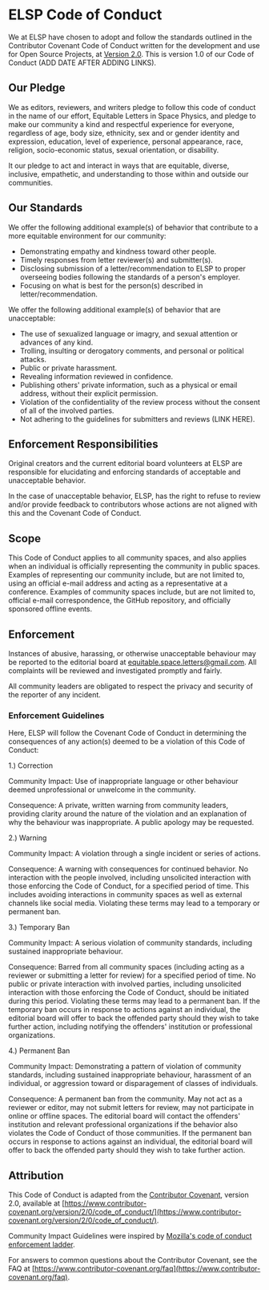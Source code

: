 # ELSP Code of Conduct

We at ELSP have chosen to adopt and follow the standards outlined in the
Contributor Covenant Code of Conduct written for the development and use for
Open Source Projects, at
[Version 2.0](https://www.contributor-covenant.org/version/2/0/code_of_conduct/).
This is version 1.0 of our Code of Conduct (ADD DATE AFTER ADDING LINKS).


## Our Pledge

We as editors, reviewers, and writers pledge to follow this code of conduct in the name of our
effort, Equitable Letters in Space Physics, and pledge to make our community a
kind and respectful experience for everyone, regardless of age, body size,
ethnicity, sex and or gender identity and expression, education, level of
experience, personal appearance, race, religion, socio-economic status, sexual
orientation, or disability.

It our pledge to act and interact in ways that are equitable, diverse,
inclusive, empathetic, and understanding to those within and outside our
communities.

## Our Standards

We offer the following additional example(s) of behavior that contribute to a
more equitable environment for our community:

- Demonstrating empathy and kindness toward other people.
- Timely responses from letter reviewer(s) and submitter(s).
- Disclosing submission of a letter/recommendation to ELSP to proper overseeing
  bodies following the standards of a person's employer.
- Focusing on what is best for the person(s) described in letter/recommendation.

We offer the following additional example(s) of behavior that are unacceptable:

- The use of sexualized language or imagry, and sexual attention or advances of
  any kind.
- Trolling, insulting or derogatory comments, and personal or political attacks.
- Public or private harassment.
- Revealing information reviewed in confidence.
- Publishing others' private information, such as a physical or email address,
  without their explicit permission.
- Violation of the confidentiality of the review process without the consent of
  all of the involved parties.
- Not adhering to the guidelines for submitters and reviews (LINK HERE).

## Enforcement Responsibilities

Original creators and the current editorial board volunteers at ELSP are
responsible for elucidating and enforcing standards of acceptable and
unacceptable behavior.

In the case of unacceptable behavior, ELSP, has the right to refuse to review
and/or provide feedback to contributors whose actions are not aligned with this
and the Covenant Code of Conduct.

## Scope

This Code of Conduct applies to all community spaces, and also applies when an
individual is officially representing the community in public spaces.  Examples
of representing our community include, but are not limited to, using an official
e-mail address and acting as a representative at a conference.  Examples of
community spaces include, but are not limited to, official e-mail
correspondence, the GitHub repository, and officially sponsored offline events.

## Enforcement

Instances of abusive, harassing, or otherwise unacceptable behaviour may be
reported to the editorial board at equitable.space.letters@gmail.com.  All
complaints will be reviewed and investigated promptly and fairly.

All community leaders are obligated to respect the privacy and security of the
reporter of any incident.

### Enforcement Guidelines

Here, ELSP will follow the Covenant Code of Conduct in determining the
consequences of any action(s) deemed to be a violation of this Code of Conduct:

1.) Correction

Community Impact: Use of inappropriate language or other behaviour deemed
unprofessional or unwelcome in the community.

Consequence: A private, written warning from community leaders, providing
clarity around the nature of the violation and an explanation of why the
behaviour was inappropriate.  A public apology may be requested.

2.) Warning

Community Impact: A violation through a single incident or series of actions.

Consequence: A warning with consequences for continued behavior. No interaction
with the people involved, including unsolicited interaction with those enforcing
the Code of Conduct, for a specified period of time. This includes avoiding
interactions in community spaces as well as external channels like social media.
Violating these terms may lead to a temporary or permanent ban.

3.) Temporary Ban

Community Impact: A serious violation of community standards, including
sustained inappropriate behaviour.

Consequence: Barred from all community spaces (including acting as a reviewer or
submitting a letter for review) for a specified period of time.  No public or
private interaction with involved parties, including unsolicited interaction
with those enforcing the Code of Conduct, should be initiated during this
period.  Violating these terms may lead to a permanent ban.  If the temporary
ban occurs in response to actions against an individual, the editorial board
will offer to back the offended party should they wish to take further action,
including notifying the offenders' institution or professional organizations.

4.) Permanent Ban

Community Impact: Demonstrating a pattern of violation of community standards,
including sustained inappropriate behaviour, harassment of an individual, or
aggression toward or disparagement of classes of individuals.

Consequence: A permanent ban from the community.  May not act as a reviewer or
editor, may not submit letters for review, may not participate in online or
offline spaces.  The editorial board will contact the offenders' institution
and relevant professional organizations if the behavior also violates the
Code of Conduct of those communities.  If the permanent ban occurs in response
to actions against an individual, the editorial board will offer to back the
offended party should they wish to take further action.

## Attribution

This Code of Conduct is adapted from the
[Contributor Covenant](https://www.contributor-covenant.org/), version 2.0,
available at [https://www.contributor-covenant.org/version/2/0/code_of_conduct/](https://www.contributor-covenant.org/version/2/0/code_of_conduct/).

Community Impact Guidelines were inspired by [Mozilla's code of conduct
enforcement ladder](https://github.com/mozilla/diversity).

For answers to common questions about the Contributor Covenant, see the FAQ at
[https://www.contributor-covenant.org/faq](https://www.contributor-covenant.org/faq).
